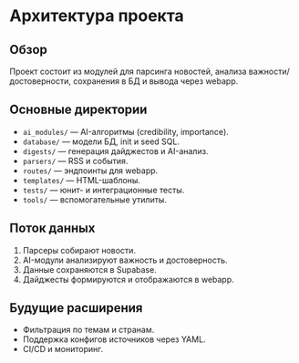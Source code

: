 # Архитектура проекта

## Обзор
Проект состоит из модулей для парсинга новостей, анализа важности/достоверности, сохранения в БД и вывода через webapp.

## Основные директории
- `ai_modules/` — AI-алгоритмы (credibility, importance).
- `database/` — модели БД, init и seed SQL.
- `digests/` — генерация дайджестов и AI-анализ.
- `parsers/` — RSS и события.
- `routes/` — эндпоинты для webapp.
- `templates/` — HTML-шаблоны.
- `tests/` — юнит- и интеграционные тесты.
- `tools/` — вспомогательные утилиты.

## Поток данных
1. Парсеры собирают новости.  
2. AI-модули анализируют важность и достоверность.  
3. Данные сохраняются в Supabase.  
4. Дайджесты формируются и отображаются в webapp.  

## Будущие расширения
- Фильтрация по темам и странам.  
- Поддержка конфигов источников через YAML.  
- CI/CD и мониторинг.
